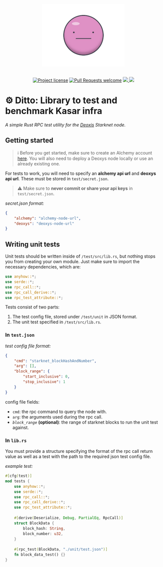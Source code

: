 <!-- markdownlint-disable -->
<div align="center">
<img src="https://github.com/KasarLabs/brand/blob/main/projects/ditto/logo.png?raw=true" height="200">
</div>
<div align="center">
<br />
<!-- markdownlint-restore -->

[![Project license](https://img.shields.io/github/license/kasarLabs/ditto.svg?style=flat-square)](LICENSE)
[![Pull Requests welcome](https://img.shields.io/badge/PRs-welcome-ff69b4.svg?style=flat-square)](https://github.com/kasarLabs/ditto/issues?q=is%3Aissue+is%3Aopen+label%3A%22help+wanted%22)
<a href="https://twitter.com/KasarLabs">
<img src="https://img.shields.io/twitter/follow/KasarLabs?style=social"/> </a>
<a href="https://github.com/kasarlabs/ditto">
<img src="https://img.shields.io/github/stars/kasarlabs/ditto?style=social"/>
</a>

</div>

# ⚙️ Ditto: Library to test and benchmark Kasar infra

_A simple Rust RPC test utility for the [Deoxis](https://github.com/KasarLabs/deoxys) Starknet node._

## Getting started

> ℹ️ Before you get started, make sure to create an Alchemy account [here](https://www.alchemy.com/starknet). You will also need to deploy a Deoxys node locally or use an already existing one.

For tests to work, you will need to specify an **alchemy api url** and **deoxys api url**. These must be stored in `test/secret.json`.

> ⚠️ Make sure to **never commit or share your api keys** in `test/secret.json`.

*secret.json format:*
```json
{
    "alchemy": "alchemy-node-url",
    "deoxys": "deoxys-node-url"
}
```

## Writing unit tests

Unit tests should be written inside of `/test/src/lib.rs`, but nothing stops you from creating your own module. Just make sure to import the necessary dependencies, which are:

```rust
use anyhow::*;
use serde::*;
use rpc_call::*;
use rpc_call_derive::*;
use rpc_test_attribute::*;
```

Tests consist of two parts:
1. The test config file, stored under `/test/unit` in JSON format.
2. The unit test specified in `/test/src/lib.rs`.

### In `test.json`

*test config file format:*
```json
{
    "cmd": "starknet_blockHashAndNumber",
    "arg": [],
    "block_range": {
        "start_inclusive": 0,
        "stop_inclusive": 1
    }
}
```

config file fields:
- `cmd`: the rpc command to query the node with.
- `arg`: the arguments used during the rpc call.
- *`block_range`* **(optional)**: the range of starknet blocks to run the unit test against.

### In `lib.rs`

You must provide a structure specifying the format of the rpc call return value as well as a test with the path to the required json test config file.

*example test:*
```rust
#[cfg(test)]
mod tests {
    use anyhow::*;
    use serde::*;
    use rpc_call::*;
    use rpc_call_derive::*;
    use rpc_test_attribute::*;

    #[derive(Deserialize, Debug, PartialEq, RpcCall)]
    struct BlockData {
        block_hash: String,
        block_number: u32,
    }

    #[rpc_test(BlockData, "./unit/test.json")]
    fn block_data_test() {}
}
```